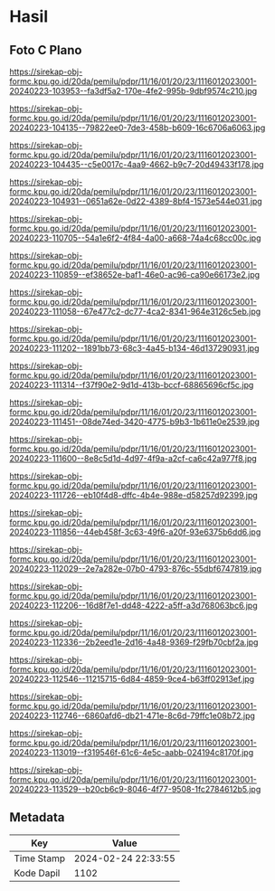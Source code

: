 # Hasil

## Foto C Plano

https://sirekap-obj-formc.kpu.go.id/20da/pemilu/pdpr/11/16/01/20/23/1116012023001-20240223-103953--fa3df5a2-170e-4fe2-995b-9dbf9574c210.jpg

https://sirekap-obj-formc.kpu.go.id/20da/pemilu/pdpr/11/16/01/20/23/1116012023001-20240223-104135--79822ee0-7de3-458b-b609-16c6706a6063.jpg

https://sirekap-obj-formc.kpu.go.id/20da/pemilu/pdpr/11/16/01/20/23/1116012023001-20240223-104435--c5e0017c-4aa9-4662-b9c7-20d49433f178.jpg

https://sirekap-obj-formc.kpu.go.id/20da/pemilu/pdpr/11/16/01/20/23/1116012023001-20240223-104931--0651a62e-0d22-4389-8bf4-1573e544e031.jpg

https://sirekap-obj-formc.kpu.go.id/20da/pemilu/pdpr/11/16/01/20/23/1116012023001-20240223-110705--54a1e6f2-4f84-4a00-a668-74a4c68cc00c.jpg

https://sirekap-obj-formc.kpu.go.id/20da/pemilu/pdpr/11/16/01/20/23/1116012023001-20240223-110859--ef38652e-baf1-46e0-ac96-ca90e66173e2.jpg

https://sirekap-obj-formc.kpu.go.id/20da/pemilu/pdpr/11/16/01/20/23/1116012023001-20240223-111058--67e477c2-dc77-4ca2-8341-964e3126c5eb.jpg

https://sirekap-obj-formc.kpu.go.id/20da/pemilu/pdpr/11/16/01/20/23/1116012023001-20240223-111202--1891bb73-68c3-4a45-b134-46d137290931.jpg

https://sirekap-obj-formc.kpu.go.id/20da/pemilu/pdpr/11/16/01/20/23/1116012023001-20240223-111314--f37f90e2-9d1d-413b-bccf-68865696cf5c.jpg

https://sirekap-obj-formc.kpu.go.id/20da/pemilu/pdpr/11/16/01/20/23/1116012023001-20240223-111451--08de74ed-3420-4775-b9b3-1b611e0e2539.jpg

https://sirekap-obj-formc.kpu.go.id/20da/pemilu/pdpr/11/16/01/20/23/1116012023001-20240223-111600--8e8c5d1d-4d97-4f9a-a2cf-ca6c42a977f8.jpg

https://sirekap-obj-formc.kpu.go.id/20da/pemilu/pdpr/11/16/01/20/23/1116012023001-20240223-111726--eb10f4d8-dffc-4b4e-988e-d58257d92399.jpg

https://sirekap-obj-formc.kpu.go.id/20da/pemilu/pdpr/11/16/01/20/23/1116012023001-20240223-111856--44eb458f-3c63-49f6-a20f-93e6375b6dd6.jpg

https://sirekap-obj-formc.kpu.go.id/20da/pemilu/pdpr/11/16/01/20/23/1116012023001-20240223-112029--2e7a282e-07b0-4793-876c-55dbf6747819.jpg

https://sirekap-obj-formc.kpu.go.id/20da/pemilu/pdpr/11/16/01/20/23/1116012023001-20240223-112206--16d8f7e1-dd48-4222-a5ff-a3d768063bc6.jpg

https://sirekap-obj-formc.kpu.go.id/20da/pemilu/pdpr/11/16/01/20/23/1116012023001-20240223-112336--2b2eed1e-2d16-4a48-9369-f29fb70cbf2a.jpg

https://sirekap-obj-formc.kpu.go.id/20da/pemilu/pdpr/11/16/01/20/23/1116012023001-20240223-112546--11215715-6d84-4859-9ce4-b63ff02913ef.jpg

https://sirekap-obj-formc.kpu.go.id/20da/pemilu/pdpr/11/16/01/20/23/1116012023001-20240223-112746--6860afd6-db21-471e-8c6d-79ffc1e08b72.jpg

https://sirekap-obj-formc.kpu.go.id/20da/pemilu/pdpr/11/16/01/20/23/1116012023001-20240223-113019--f319546f-61c6-4e5c-aabb-024194c8170f.jpg

https://sirekap-obj-formc.kpu.go.id/20da/pemilu/pdpr/11/16/01/20/23/1116012023001-20240223-113529--b20cb6c9-8046-4f77-9508-1fc2784612b5.jpg


## Metadata

| Key        | Value               |
| ---------- | ------------------- |
| Time Stamp | 2024-02-24 22:33:55 |
| Kode Dapil | 1102                |



